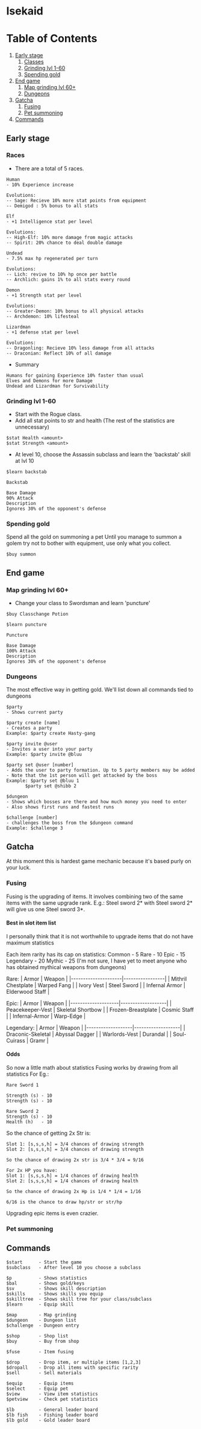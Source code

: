 # Isekaid
# Table of Contents
1. [Early stage](#early)
    1. [Classes](#early2)
    2. [Grinding lvl 1-60](#early3)
    3. [Spending gold](#early4)
2. [End game](#end)
    1. [Map grinding lvl 60+](#end)
    2. [Dungeons](#end)
3. [Gatcha](#gatcha)
    1. [Fusing](#gatcha1)
    2. [Pet summoning](#gatcha2)
4. [Commands](#command)

## Early stage <a name="early"></a>
### Races <a name="early2"></a>
- There are a total of 5 races.

```
Human 
- 10% Experience increase

Evolutions:
-- Sage: Recieve 10% more stat points from equipment
-- Demigod : 5% bonus to all stats
```

```
Elf	
- +1 Intelligence stat per level

Evolutions:
-- High-Elf: 10% more damage from magic attacks
-- Spirit: 20% chance to deal double damage
```

```
Undead
- 7.5% max hp regenerated per turn

Evolutions:
-- Lich: revive to 10% hp once per battle
-- Archlich: gains 1% to all stats every round
```

```
Demon	
- +1 Strength stat per level

Evolutions:
-- Greater-Demon: 10% bonus to all physical attacks
-- Archdemon: 10% lifesteal
```

```
Lizardman
- +1 defense stat per level

Evolutions:
-- Dragonling: Recieve 10% less damage from all attacks
-- Draconian: Reflect 10% of all damage
```

- Summary

```
Humans for gaining Experience 10% faster than usual
Elves and Demons for more Damage
Undead and Lizardman for Survivability
```

### Grinding lvl 1-60 <a name="early3"></a>
- Start with the Rogue class.
- Add all stat points to str and health
(The rest of the statistics are unnecessary)
```
$stat Health <amount>
$stat Strength <amount>
```
- At level 10, choose the Assassin subclass and learn the 'backstab' skill at lvl 10
```
$learn backstab
```

```
Backstab

Base Damage
90% Attack
Description
Ignores 30% of the opponent's defense
```

### Spending gold <a name="early4"></a>
Spend all the gold on summoning a pet Until you manage to summon a golem try not to bother with equipment, use only what you collect.
```
$buy summon
```
## End game <a name="end"></a>
### Map grinding lvl 60+ <a name="end1"></a>
- Change your class to Swordsman and learn 'puncture'
```
$buy Classchange Potion
```
```
$learn puncture
```
```
Puncture

Base Damage
100% Attack
Description
Ignores 30% of the opponent's defense

```
### Dungeons <a name="end2"></a>

The most effective way in getting gold. We'll list down all commands tied to dungeons

```
$party
- Shows current party

$party create [name]
- Creates a party
Example: $party create Hasty-gang

$party invite @user
- Invites a user into your party
Example: $party invite @bluu

$party set @user [number]
- Adds the user to party formation. Up to 5 party members may be added
- Note that the 1st person will get attacked by the boss
Example: $party set @bluu 1
	   $party set @shibb 2

$dungeon
- Shows which bosses are there and how much money you need to enter
- Also shows first runs and fastest runs

$challenge [number]
- challenges the boss from the $dungeon command
Example: $challenge 3
```

## Gatcha <a name="gatcha"></a>
At this moment this is hardest game mechanic because it's based purly on your luck.
### Fusing <a name="gatcha1"></a>
Fusing is the upgrading of items. It involves combining two of the same items with the same upgrade rank. E.g.:
Steel sword 2* with Steel sword 2* will give us one Steel sword 3*.

#### Best in slot item list

I personally think that it is not worthwhile to upgrade items that do not have maximum statistics

Each item rarity has its cap on statistics:
Common - 5
Rare - 10
Epic - 15
Legendary - 20
Mythic - 25 (I'm not sure, I have yet to meet anyone who has obtained mythical weapons from dungeons)

Rare:
| Armor               | Weapon          |
|---------------------|-----------------|
| Mithril Chestplate  | Warped Fang     |
| Ivory Vest          | Steel Sword     |
| Infernal Armor      | Elderwood Staff |

Epic:
| Armor		     | Weapon            |
|--------------------|-------------------|
| Peacekeeper-Vest   | Skeletal Shortbow |
| Frozen-Breastplate | Cosmic Staff      |
| Infernal-Armor     | Warp-Edge         |

Legendary:
| Armor		    | Weapon            |
|-------------------|-------------------|
| Draconic-Skeletal | Abyssal Dagger    |
| Warlords-Vest     | Durandal          |
| Soul-Cuirass      | Gramr             |

#### Odds
So now a little math about statistics
Fusing works by drawing from all statistics
For Eg.:
```
Rare Sword 1

Strength (s) - 10
Strength (s) - 10

Rare Sword 2
Strength (s) - 10
Health (h)   - 10

```
So the chance of getting 2x Str is:
```
Slot 1: [s,s,s,h] = 3/4 chances of drawing strength
Slot 2: [s,s,s,h] = 3/4 chances of drawing strength

So the chance of drawing 2x str is 3/4 * 3/4 = 9/16

For 2x HP you have:
Slot 1: [s,s,s,h] = 1/4 chances of drawing health
Slot 2: [s,s,s,h] = 1/4 chances of drawing health

So the chance of drawing 2x Hp is 1/4 * 1/4 = 1/16

6/16 is the chance to draw hp/str or str/hp
```
Upgrading epic items is even crazier.

### Pet summoning <a name="gatcha2"></a>

## Commands <a name="command"></a>
```
$start      - Start the game
$subclass   - After level 10 you choose a subclass

$p          - Shows statistics
$bal        - Shows gold/keys
$sv         - Shows skill description
$skills     - Shows skills you equip
$skilltree  - Shows skill tree for your class/subclass
$learn      - Equip skill

$map        - Map grinding
$dungeon    - Dungeon list
$challenge  - Dungeon entry

$shop       - Shop list
$buy        - Buy from shop

$fuse       - Item fusing

$drop       - Drop item, or multiple items [1,2,3]
$dropall    - Drop all items with specific rarity
$sell       - Sell materials

$equip      - Equip items
$select     - Equip pet
$view       - View item statistics
$petview    - Check pet statistics

$lb         - General leader board
$lb fish    - Fishing leader board
$lb gold    - Gold leader board
```
